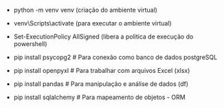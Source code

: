 -  python -m venv venv (criação do ambiente virtual)
-  venv\Scripts\activate (para executar o ambiente virtual)
-  Set-ExecutionPolicy AllSigned (libera a politica de execução do powershell)

-  pip install psycopg2 # Para conexão como banco de dados postgreSQL
-  pip install openpyxl # Para trabalhar com arquivos Excel (xlsx)
-  pip install pandas # Para manipulação e análise de dados (df)
-  pip install sqlalchemy # Para mapeamento de objetos - ORM

